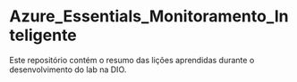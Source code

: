 # Azure_Essentials_Monitoramento_Inteligente
Este repositório contém o resumo das lições aprendidas durante o desenvolvimento do lab na DIO.
